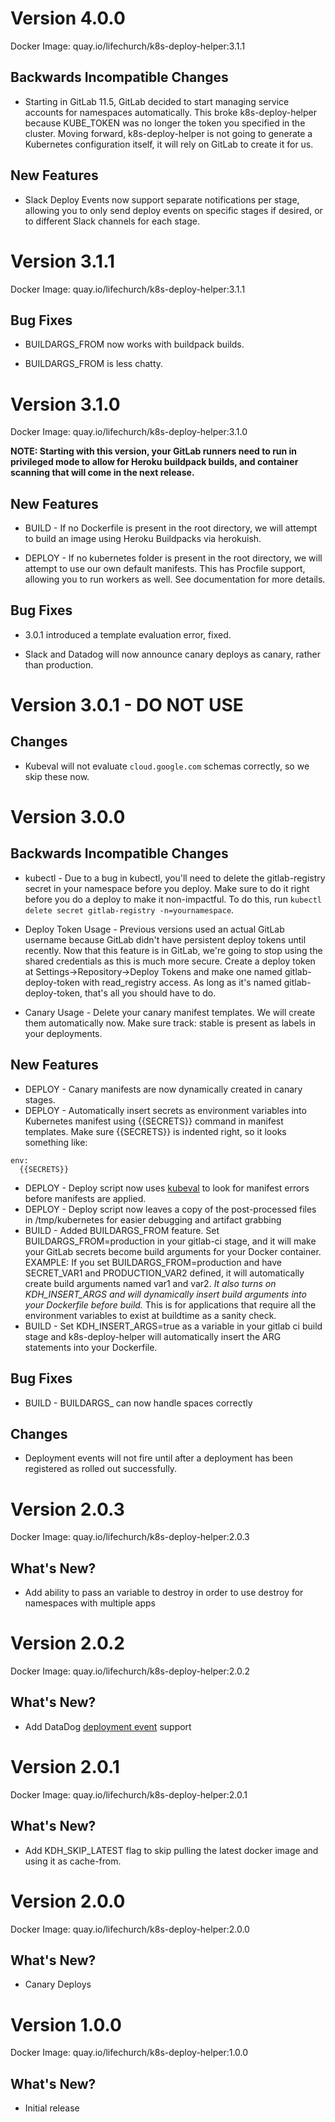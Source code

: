 # Version 4.0.0

Docker Image: quay.io/lifechurch/k8s-deploy-helper:3.1.1

## Backwards Incompatible Changes

* Starting in GitLab 11.5, GitLab decided to start managing service accounts for namespaces automatically. This broke k8s-deploy-helper because KUBE_TOKEN was no longer the token you specified in the cluster. Moving forward, k8s-deploy-helper is not going to generate a Kubernetes configuration itself, it will rely on GitLab to create it for us.

## New Features

* Slack Deploy Events now support separate notifications per stage, allowing you to only send deploy events on specific stages if desired, or to different Slack channels for each stage.

# Version 3.1.1

Docker Image: quay.io/lifechurch/k8s-deploy-helper:3.1.1

## Bug Fixes

* BUILDARGS_FROM now works with buildpack builds.

* BUILDARGS_FROM is less chatty.


# Version 3.1.0

Docker Image: quay.io/lifechurch/k8s-deploy-helper:3.1.0

**NOTE: Starting with this version, your GitLab runners need to run in privileged mode to allow for Heroku buildpack builds, and container scanning that will come in the next release.**

## New Features

* BUILD - If no Dockerfile is present in the root directory, we will attempt to build an image using Heroku Buildpacks via herokuish. 

* DEPLOY - If no kubernetes folder is present in the root directory, we will attempt to use our own default manifests. This has Procfile support, allowing you to run workers as well. See documentation for more details.

## Bug Fixes

* 3.0.1 introduced a template evaluation error, fixed.

* Slack and Datadog will now announce canary deploys as canary, rather than production.

# Version 3.0.1 - DO NOT USE

## Changes

* Kubeval will not evaluate ```cloud.google.com``` schemas correctly, so we skip these now. 

# Version 3.0.0

## Backwards Incompatible Changes
* kubectl - Due to a bug in kubectl, you'll need to delete the gitlab-registry secret in your namespace before you deploy. Make sure to do it right before you do a deploy to make it non-impactful. To do this, run ```kubectl delete secret gitlab-registry -n=yournamespace```.

* Deploy Token Usage - Previous versions used an actual GitLab username because GitLab didn't have persistent deploy tokens until recently. Now that this feature is in GitLab, we're going to stop using the shared credentials as this is much more secure. Create a deploy token at Settings->Repository->Deploy Tokens and make one named gitlab-deploy-token with read_registry access. As long as it's named gitlab-deploy-token, that's all you should have to do.

* Canary Usage - Delete your canary manifest templates. We will create them automatically now. Make sure track: stable is present as labels in your deployments.

## New Features
* DEPLOY - Canary manifests are now dynamically created in canary stages.
* DEPLOY - Automatically insert secrets as environment variables into Kubernetes manifest using {{SECRETS}} command in manifest templates. Make sure {{SECRETS}} is indented right, so it looks something like:
```
env:
  {{SECRETS}}
```
* DEPLOY - Deploy script now uses [kubeval](https://github.com/garethr/kubeval) to look for manifest errors before manifests are applied.
* DEPLOY - Deploy script now leaves a copy of the post-processed files in /tmp/kubernetes for easier debugging and artifact grabbing
* BUILD - Added BUILDARGS_FROM feature. Set BUILDARGS_FROM=production in your gitlab-ci stage, and it will make your GitLab secrets become build arguments for your Docker container. EXAMPLE: If you set BUILDARGS_FROM=production and have SECRET_VAR1 and PRODUCTION_VAR2 defined, it will automatically create build arguments named var1 and var2. *It also turns on KDH_INSERT_ARGS and will dynamically insert build arguments into your Dockerfile before build.* This is for applications that require all the environment variables to exist at buildtime as a sanity check.
* BUILD - Set KDH_INSERT_ARGS=true as a variable in your gitlab ci build stage and k8s-deploy-helper will automatically insert the ARG statements into your Dockerfile.

## Bug Fixes
* BUILD - BUILDARGS_ can now handle spaces correctly

## Changes
* Deployment events will not fire until after a deployment has been registered as rolled out successfully.

# Version 2.0.3

Docker Image: quay.io/lifechurch/k8s-deploy-helper:2.0.3

## What's New?
* Add ability to pass an variable to destroy in order to use destroy for namespaces with multiple apps

# Version 2.0.2

Docker Image: quay.io/lifechurch/k8s-deploy-helper:2.0.2

## What's New?
* Add DataDog [deployment event](https://github.com/lifechurch/k8s-deploy-helper#deploy-events) support

# Version 2.0.1

Docker Image: quay.io/lifechurch/k8s-deploy-helper:2.0.1

## What's New?
* Add KDH_SKIP_LATEST flag to skip pulling the latest docker image and using it as cache-from.

# Version 2.0.0

Docker Image: quay.io/lifechurch/k8s-deploy-helper:2.0.0

## What's New?
* Canary Deploys 

# Version 1.0.0

Docker Image: quay.io/lifechurch/k8s-deploy-helper:1.0.0

## What's New?
* Initial release
